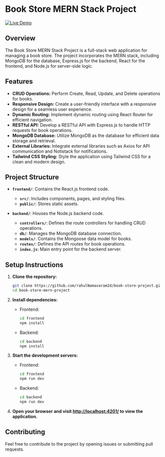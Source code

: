 # Book Store MERN Stack Project

[![Live Demo](https://img.shields.io/badge/Live%20Demo-Visit%20Now-blue)](https://book-store-project-frontend.vercel.app)

## Overview

The Book Store MERN Stack Project is a full-stack web application for managing a book store. The project incorporates the MERN stack, including MongoDB for the database, Express.js for the backend, React for the frontend, and Node.js for server-side logic.

## Features

- **CRUD Operations:** Perform Create, Read, Update, and Delete operations for books.
- **Responsive Design:** Create a user-friendly interface with a responsive design for a seamless user experience.
- **Dynamic Routing:** Implement dynamic routing using React Router for efficient navigation.
- **RESTful API:** Develop a RESTful API with Express.js to handle HTTP requests for book operations.
- **MongoDB Database:** Utilize MongoDB as the database for efficient data storage and retrieval.
- **External Libraries:** Integrate external libraries such as Axios for API communication and Notistack for notifications.
- **Tailwind CSS Styling:** Style the application using Tailwind CSS for a clean and modern design.

## Project Structure

- **`frontend/`**: Contains the React.js frontend code.
  - **`src/`**: Includes components, pages, and styling files.
  - **`public/`**: Stores static assets.

- **`backend/`**: Houses the Node.js backend code.
  - **`controllers/`**: Defines the route controllers for handling CRUD operations.
  - **`db/`**: Manages the MongoDB database connection.
  - **`models/`**: Contains the Mongoose data model for books.
  - **`routes/`**: Defines the API routes for book operations.
  - **`index.js`**: Main entry point for the backend server.

## Setup Instructions

1. **Clone the repository:**

   ```bash
   git clone https://github.com/rahulNamavaram24/book-store-project.git
   cd book-store-mern-project
   ```

2. **Install dependencies:**

   - Frontend:

     ```bash
     cd frontend
     npm install
     ```

   - Backend:

     ```bash
     cd backend
     npm install
     ```

3. **Start the development servers:**

   - Frontend:

     ```bash
     cd frontend
     npm run dev
     ```

   - Backend:

     ```bash
     cd backend
     npm run dev
     ```

4. **Open your browser and visit [http://localhost:4201/](http://localhost:4201/) to view the application.**

## Contributing

Feel free to contribute to the project by opening issues or submitting pull requests.